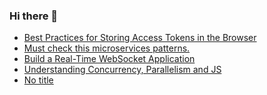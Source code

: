 ### Hi there 👋
<!-- daily.dev BOOKMARKS:START -->
- [Best Practices for Storing Access Tokens in the Browser](https://app.daily.dev/posts/y0W9fRdpk?utm_source=rss&utm_medium=bookmarks&utm_campaign=mBzS9yGu2kYgKY4tuhxYN)
- [Must check this microservices patterns.](https://app.daily.dev/posts/oiuIiZ7g6?utm_source=rss&utm_medium=bookmarks&utm_campaign=mBzS9yGu2kYgKY4tuhxYN)
- [Build a Real-Time WebSocket Application](https://app.daily.dev/posts/voOaHbzgg?utm_source=rss&utm_medium=bookmarks&utm_campaign=mBzS9yGu2kYgKY4tuhxYN)
- [Understanding Concurrency, Parallelism and JS](https://app.daily.dev/posts/ZhZsZwbjF?utm_source=rss&utm_medium=bookmarks&utm_campaign=mBzS9yGu2kYgKY4tuhxYN)
- [No title](https://app.daily.dev/posts/2BYcfCqSX?utm_source=rss&utm_medium=bookmarks&utm_campaign=mBzS9yGu2kYgKY4tuhxYN)
<!-- daily.dev BOOKMARKS:END -->
<!--
**nirmal-patel-s/nirmal-patel-s** is a ✨ _special_ ✨ repository because its `README.md` (this file) appears on your GitHub profile.

Here are some ideas to get you started:

- 🔭 I’m currently working on ...
- 🌱 I’m currently learning ...
- 👯 I’m looking to collaborate on ...
- 🤔 I’m looking for help with ...
- 💬 Ask me about ...
- 📫 How to reach me: ...
- 😄 Pronouns: ...
- ⚡ Fun fact: ...
-->

